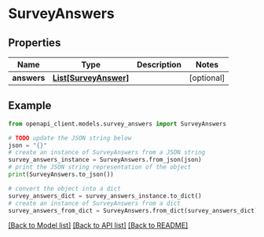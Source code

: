 # SurveyAnswers


## Properties

Name | Type | Description | Notes
------------ | ------------- | ------------- | -------------
**answers** | [**List[SurveyAnswer]**](SurveyAnswer.md) |  | [optional] 

## Example

```python
from openapi_client.models.survey_answers import SurveyAnswers

# TODO update the JSON string below
json = "{}"
# create an instance of SurveyAnswers from a JSON string
survey_answers_instance = SurveyAnswers.from_json(json)
# print the JSON string representation of the object
print(SurveyAnswers.to_json())

# convert the object into a dict
survey_answers_dict = survey_answers_instance.to_dict()
# create an instance of SurveyAnswers from a dict
survey_answers_from_dict = SurveyAnswers.from_dict(survey_answers_dict)
```
[[Back to Model list]](../README.md#documentation-for-models) [[Back to API list]](../README.md#documentation-for-api-endpoints) [[Back to README]](../README.md)


